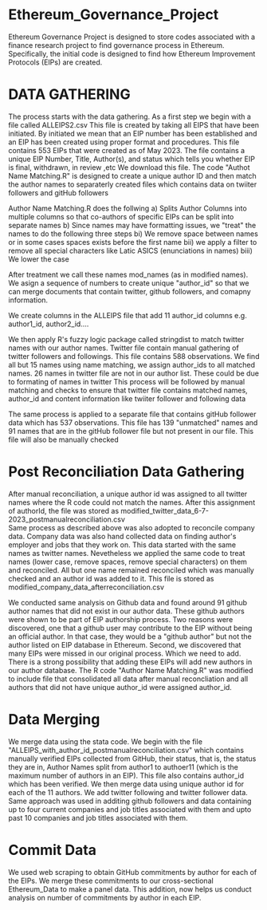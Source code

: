 # Ethereum_Governance_Project
Ethereum Governance Project is designed to store codes associated with a finance research project to find governance process in Ethereum. Specifically, the initial code is designed to find how Ethereum Improvement Protocols (EIPs) are created. 
# DATA GATHERING
The process starts with the data gathering. As a first step we begin with a file called ALLEIPS2.csv 
This file is created by taking all EIPS that have been initiated. By initiated we mean that an EIP number has been established and an EIP has been created using proper format and procedures. This file contains 553 EIPs that were created as of May 2023. The file contains a unique EIP Number, Title, Author(s), and status which tells you whether EIP is final, withdrawn, in review ,etc
We download this file. The code "Authot Name Matching.R" is designed to create a unique author ID and then match the author names to separaterly created files which contains data on twiiter followers and gitHub
followers

Author Name Matching.R does the follwing
  a) Splits Author Columns into multiple columns so that co-authors of specific EIPs can be split into separate names
  b) Since names may have formatting issues, we "treat" the names to do the following three steps
    bi) We remove space between names or in some cases spaces exists before the first name
    bii) we apply a filter to remove all special characters like Latic ASICS (enunciations in names)
    biii) We lower the case
    
After treatment we call these names mod_names (as in modified names). We asign a sequence of numbers to create unique "author_id" so that we can merge documents that contain twitter, github followers, and comapny information. 

We create columns in the ALLEIPS file that add 11 author_id columns e.g. author1_id, author2_id....

We then apply R's fuzzy logic package called stringdist to match twitter names with our author names. Twitter file contain manual gathering of twitter followers and followings. This file contains 588 observations.
We find all but 15 names using name matching, we assign author_ids to all matched names. 26 names in twitter file are not in our author list. These could be due to formating of names in twitter
This process will be followed by manual matching and checks to ensure that twitter file contains matched names, author_id and content information like twiiter follower and following data

The same process is applied to a separate file that contains gitHub follower data which has 537 observations. This file has 139 "unmatched" names and 91 names that are in the gitHub follower file but not present in our file. This file will also be manually checked

# Post Reconciliation Data Gathering
After manual reconciliation, a unique author id was assigned to all twitter names where the R code could not match the names. After this assignment of authorId, the file was stored as modified_twitter_data_6-7-2023_postmanualreconciliation.csv  
Same process as described above was also adopted to reconcile company data. Company data was also hand collected data on finding author's employer and jobs that they work on. This data started with the same names as twitter names. Nevetheless we applied the same
code to treat names (lower case, remove spaces, remove special characters) on them and reconciled. All but one name remained reconciled which was manually checked and an author id was added to it. This file is stored as modified_company_data_afterreconciliation.csv 

We conducted same analysis on Github data and found around 91 github author names that did not exist in our author data. These github authors were shown to be part of EIP authorship process. Two reasons were discovered, one that a github user may contribute to the EIP without being an official author. In that case, they would be a "github author" but not the author listed on EIP database in Ethereum. Second, we discovered that many EIPs were missed in our original process. Which we need to add. There is a strong possibility that adding these EIPs will add new authors in our author database. The R code "Author Name Matching.R" was modified to include file that consolidated all data after manual reconcliation and all authors that did not have unique author_id were assigned author_id. 


# Data Merging

We merge data using the stata code. We begin with the file "ALLEIPS_with_author_id_postmanualreconciliation.csv" which contains manually verified EIPs collected from GitHub, their status, that is, the status they are in, Author Names split from author1 to authoer11 (which is the maximum number of authors in an EIP). This file also contains author_id which has been verified. We then merge data using unique author id for each of the 11 authors. We add twitter following and twitter follower data. Same approach was used in additing github followers and data containing up to four current companies and job titles associated with them and upto past 10 companies and job titles associated with them. 

# Commit Data

We used web scraping to obtain GitHub commitments by author for each of the EIPs. We merge these commitments to our cross-sectional Ethereum_Data to make a panel data. This addition, now helps us conduct analysis on number of commitments by author in each EIP. 


